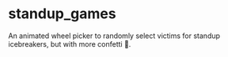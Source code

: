 # standup_games

An animated wheel picker to randomly select victims for standup icebreakers, but with more confetti 🎊.
